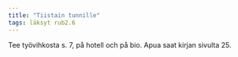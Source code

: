 ```yaml
---
title: "Tiistain tunnille"
tags: läksyt rub2.6
---
```


Tee työvihkosta s. 7, på hotell och på bio. Apua saat kirjan sivulta 25.